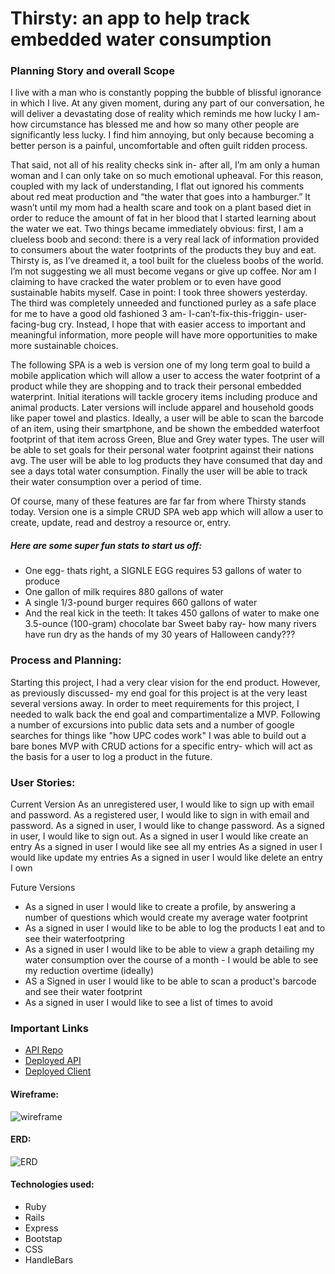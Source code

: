 
# Thirsty: an app to help track embedded water consumption
### Planning Story and overall Scope
I live with a man who is constantly popping the bubble of blissful ignorance in
which I live. At any given moment, during any part of our conversation, he will
deliver a devastating dose of reality which reminds me how lucky I am- how
circumstance has blessed me and how so many other people are significantly less
lucky. I find him annoying, but only because becoming a better person is a
painful, uncomfortable and often guilt ridden process.

That said, not all of his reality checks sink in- after all, I’m am only a human
woman and I can only take on so much emotional upheaval. For this reason,
coupled with my lack of understanding, I flat out ignored his comments about red
meat production and “the water that goes into a hamburger.” It wasn’t until my
mom had a health scare and took on a plant based diet in order to reduce the
amount of fat in her blood that I started learning about the water we eat. Two
things became immediately obvious: first, I am a clueless boob and second: there
is a very real lack of information provided to consumers about the water
footprints of the products they buy and eat. Thirsty is, as I’ve dreamed it, a
tool built for the clueless boobs of the world. I’m not suggesting we all must
become vegans or give up coffee. Nor am I claiming to have cracked the water
problem or to even have good sustainable habits myself. Case in point: I took
three showers yesterday. The third was completely unneeded and functioned purley
as a safe place for me to have a good old fashioned 3 am- I-can’t-fix-this-friggin-
user-facing-bug cry. Instead, I hope that with easier access to important and
meaningful information, more people will have more opportunities to make more
sustainable choices.

The following SPA is a web is version one of my long term goal to build a mobile
application which will allow a user to access the water footprint of a product
while they are shopping and to track their personal embedded waterprint. Initial
iterations will tackle grocery items including produce and animal products. Later
versions will include apparel and household goods like paper towel and plastics.
Ideally, a user will be able to scan the barcode of an item, using their smartphone,
and be shown the embedded waterfoot footprint of that item across Green, Blue
and Grey water types. The user will be able to set goals for their personal water
footprint against their nations avg. The user will be able to log products they
have consumed that day and see a days total water consumption.  Finally the user
will be able to track their water consumption over a period of time.

Of course, many of these features are far far from where Thirsty stands today.
Version one is a simple CRUD SPA web app which will allow a user to create,
update, read and destroy a resource or, entry.

##### Here are some super fun stats to start us off:
- One egg- thats right, a SIGNLE EGG requires 53 gallons of water to produce
- One gallon of milk requires 880 gallons of water
- A single 1/3-pound burger requires 660 gallons of water
- And the real kick in the teeth: It takes 450 gallons of water to make one 3.5-ounce (100-gram) chocolate bar
Sweet baby ray- how many rivers have run dry as the hands of my 30 years of Halloween candy???

### Process and Planning:
Starting this project, I had a very clear vision for the end product. However,
as previously discussed- my end goal for this project is at the very least
several versions away. In order to meet requirements for this project, I needed
to walk back the end goal and compartimentalize a MVP. Following a number of
excursions into public data sets and a number of google searches for things like
"how UPC codes work" I was able to build out a bare bones MVP with CRUD actions
for a specific entry- which will act as the basis for a user to log a product
in the future.

### User Stories:
Current Version
As an unregistered user, I would like to sign up with email and password.
As a registered user, I would like to sign in with email and password.
As a signed in user, I would like to change password.
As a signed in user, I would like to sign out.
As a signed in user I would like create an entry
As a signed in user I would like see all my entries
As a signed in user I would like update my entries
As a signed in user I would like delete an entry I own

Future Versions
- As a signed in user I would like to create a profile, by answering a number of
questions which would create my average water footprint
- As a signed in user I would like to be able to log the products I eat and to see
their waterfootpring
- As a signed in user I would like to be able to view a graph detailing my water
consumption over the course of a month - I would be able to see my reduction overtime (ideally)
- AS a Signed in user I would like to be able to scan a product's barcode and see their water footprint
- As a signed in user I would like to see a list of times to avoid

### Important Links

- [API Repo](https://github.com/thatnina13/Thirsty)
- [Deployed API](https://pure-caverns-85190.herokuapp.com/)
- [Deployed Client](https://thatnina13.github.io/Thirsty-client/)

#### Wireframe:
![wireframe](https://docs.google.com/presentation/d/1W2SffZHU_GG4XdcJ4dphnCWOizSKQjVb7BDzF8hvg1U/edit?usp=sharing)


#### ERD:
![ERD](https://i.imgur.com/ycvIfVA.png)

#### Technologies used:
- Ruby
- Rails
- Express
- Bootstap
- CSS
- HandleBars
